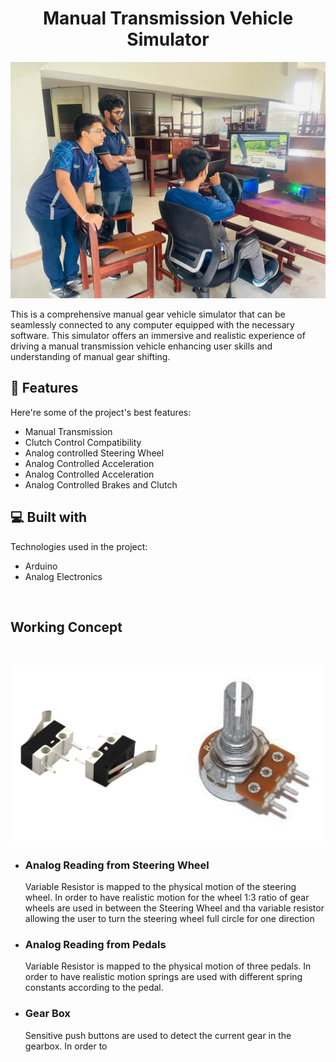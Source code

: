 <h1 align="center" id="title">Manual Transmission Vehicle Simulator</h1>

<p align="center"><img src="https://github.com/RuchiraAbeywardhane/Manual-transmission-Vehicle-Simulator/blob/6b34faca125f20301f06f9bede190b22e4168e91/Images/MainImage1.jpg" alt="project-image"></p>

<p id="description">This is a comprehensive manual gear vehicle simulator that can be seamlessly connected to any computer equipped with the necessary software. This simulator offers an immersive and realistic experience of driving a manual transmission vehicle enhancing user skills and understanding of manual gear shifting.</p>
  
<h2>🧐 Features</h2>

Here're some of the project's best features:

*   Manual Transmission
*   Clutch Control Compatibility
*   Analog controlled Steering Wheel
*   Analog Controlled Acceleration
*   Analog Controlled Acceleration
*   Analog Controlled Brakes and Clutch

  
  
<h2>💻 Built with</h2>

Technologies used in the project:

*   Arduino
*   Analog Electronics

<br>
<h2 align="left" id="title">Working Concept</h2>
<br>
<p align="center"><img src="https://github.com/RuchiraAbeywardhane/Manual-transmission-Vehicle-Simulator/blob/f9349dea7dd1fa0874288fdfa47b9133517e2884/Images/WorkingConcept.png" alt="Resistor-image"></p>

*  <h3> Analog Reading from Steering Wheel </h3> Variable Resistor is mapped to the physical motion of the steering wheel. In order to have realistic motion for the wheel 1:3 ratio of gear wheels are used in between the Steering Wheel and tha variable resistor allowing the user to turn the steering wheel full circle for one direction

*  <h3> Analog Reading from Pedals</h3> Variable Resistor is mapped to the physical motion of three pedals.  In order to have realistic motion springs are used with different spring constants according to the pedal. 

*  <h3> Gear Box</h3> Sensitive push buttons are used to detect the current gear in the gearbox. In order to 

